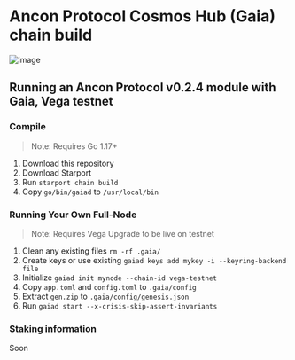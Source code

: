 # Ancon Protocol Cosmos Hub (Gaia) chain build
![image](https://user-images.githubusercontent.com/964052/)


## Running an Ancon Protocol v0.2.4 module with Gaia, Vega testnet

### Compile

> Note: Requires Go 1.17+

1. Download this repository
2. Download Starport
3. Run `starport chain build`
4. Copy `go/bin/gaiad` to `/usr/local/bin`

### Running Your Own Full-Node

> Note: Requires Vega Upgrade to be live on testnet

1. Clean any existing files `rm -rf .gaia/`
2. Create keys or  use existing
   `gaiad keys add mykey -i --keyring-backend file`
3. Initialize
   `gaiad init mynode --chain-id vega-testnet`
4. Copy `app.toml` and `config.toml` to `.gaia/config`
5. Extract `gen.zip` to `.gaia/config/genesis.json`
6. Run `gaiad start --x-crisis-skip-assert-invariants`

### Staking information

Soon
